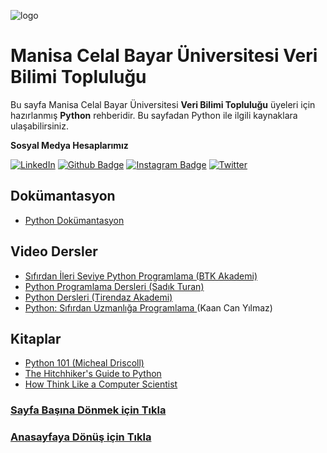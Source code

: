 ![logo](https://i.hizliresim.com/tkcmbo8.jpg)
# Manisa Celal Bayar Üniversitesi Veri Bilimi Topluluğu #
Bu sayfa Manisa Celal Bayar Üniversitesi **Veri Bilimi Topluluğu** üyeleri için hazırlanmış **Python** rehberidir.
Bu sayfadan Python ile ilgili kaynaklara ulaşabilirsiniz.

**Sosyal Medya Hesaplarımız**

[![LinkedIn](https://img.shields.io/badge/LinkedIn-%230077B5.svg?&style=flat-square&logo=linkedin&logoColor=white)](https://www.linkedin.com/company/verimcbu/)
[![Github Badge](https://img.shields.io/badge/-Github-000?style=quare&labelColor=000&logo=Github&logoColor=white&link=link)](https://github.com/Veri-Web)
[![Instagram Badge](https://img.shields.io/badge/-Instagram-C13584?style=flat-quare&labelColor=C13584&logo=instagram&logoColor=white&link=link)](https://www.instagram.com/verimcbu/)    [![Twitter](https://img.shields.io/badge/Twitter-%231DA1F2.svg?&style=flat-square&logo=twitter&logoColor=white)](https://twitter.com/verimcbu)


## Dokümantasyon
* [Python Dokümantasyon](https://docs.python.org/3/)

## Video Dersler
* [Sıfırdan İleri Seviye Python Programlama (BTK Akademi)](https://www.btkakademi.gov.tr/portal/course/sifirdan-ileri-seviye-python-programlama-5877)
* [Python Programlama Dersleri (Sadık Turan)](https://www.youtube.com/playlist?list=PLXuv2PShkuHwGWVVBIffQYJGFLL-lGqsY)
* [Python Dersleri (Tirendaz Akademi)](https://youtube.com/playlist?list=PLfMRLSpipmfvXkTUYk8hCY0Ql8B0cHlpt)
* [Python: Sıfırdan Uzmanlığa Programlama ](https://www.udemy.com/python-sfrdan-uzmanlga-programlama-1/) (Kaan Can Yılmaz)

## Kitaplar
* [Python 101 (Micheal Driscoll)](https://leanpub.com/python_101)
* [The Hitchhiker's Guide to Python](https://docs.python-guide.org/)
* [How Think Like a Computer Scientist](http://openbookproject.net/thinkcs/python/english3e/)

### [Sayfa Başına Dönmek için Tıkla](#İçindekiler)
### [Anasayfaya Dönüş için Tıkla](https://github.com/Furk4nBulut/Veri-Billimi-Toplulugu-Rehber)


